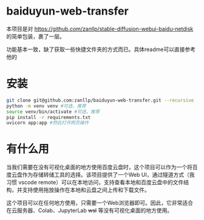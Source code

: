 # baiduyun-web-transfer


本项目是对 https://github.com/zanllp/stable-diffusion-webui-baidu-netdisk 的简单包装，裹了一层。

功能基本一致，缺了获取一些快捷文件夹的方式而已。具体readme可以直接参考他的



# 安装

```bash
git clone git@github.com:zanllp/baiduyun-web-transfer.git --recursive
python -m venv venv #可选，推荐
source venv/bin/activate #可选，推荐
pip install -r requirements.txt
uvicorn app:app #然后打开网页操作
```
# 有什么用
当我们需要在没有可视化桌面的地方使用百度云盘时，这个项目可以作为一个将百度云盘作为存储转储工具的选择。该项目提供了一个Web UI，通过隧道方式（我习惯 vscode remote）可以在本地访问，支持查看本地和百度云盘中的文件结构，并支持使用拖放操作在本地和云盘之间上传和下载文件。

这个项目可以在任何地方使用，只需要一个Web浏览器即可。因此，它非常适合在云服务器、Colab、JupyterLab ~~wsl~~ 等没有可视化桌面的地方使用。
